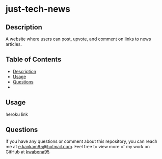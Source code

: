 # just-tech-news

  ## Description
  A website where users can post, upvote, and comment on links to news articles.
    
  ## Table of Contents
  * [Description](#description)
  * [Usage](#usage)
  * [Questions](#questions)
  * 
  ## Usage
  heroku link

  ## Questions
  If you have any questions or comment about this repository, you can reach me at [e.kankam95@hotmail.com](mailto:e.kankam95@hotmail.com).
  Feel free to view more of my work on GitHub at [kwabena95](https://github.com/kwabena95)
